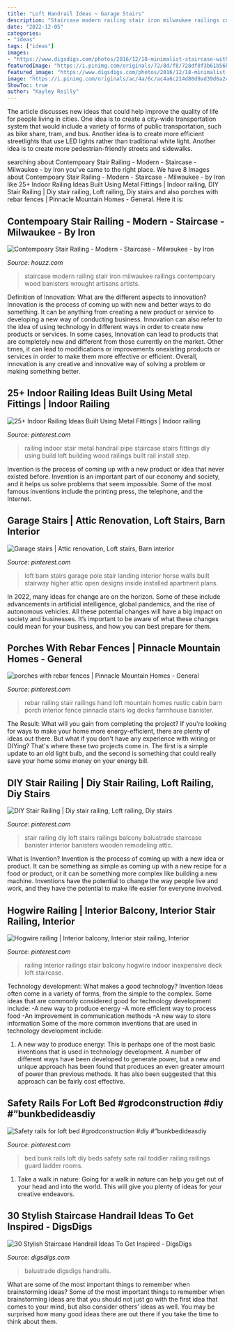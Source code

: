 ```yaml
---
title: "Loft Handrail Ideas ~ Garage Stairs"
description: "Staircase modern railing stair iron milwaukee railings contempoary wood banisters wrought artisans artists"
date: "2022-12-05"
categories:
- "ideas"
tags: ["ideas"]
images:
- "https://www.digsdigs.com/photos/2016/12/18-minimalist-staircase-with-a-metal-handrail-and-no-balustrade.jpg"
featuredImage: "https://i.pinimg.com/originals/72/8d/f8/728df8f3b61b56bd5237b5f4f3bdafab.jpg"
featured_image: "https://www.digsdigs.com/photos/2016/12/18-minimalist-staircase-with-a-metal-handrail-and-no-balustrade.jpg"
image: "https://i.pinimg.com/originals/ac/4a/6c/ac4a6c214d80d9ad39d6a2c3dd2dda4b.jpg"
ShowToc: true
author: "Kayley Reilly"
---
```



The article discusses new ideas that could help improve the quality of life for people living in cities. One idea is to create a city-wide transportation system that would include a variety of forms of public transportation, such as bike share, tram, and bus. Another idea is to create more efficient streetlights that use LED lights rather than traditional white light. Another idea is to create more pedestrian-friendly streets and sidewalks.

	

		
searching about Contempoary Stair Railing - Modern - Staircase - Milwaukee - by Iron you've came to the right place. We have 8 Images about Contempoary Stair Railing - Modern - Staircase - Milwaukee - by Iron like 25+ Indoor Railing Ideas Built Using Metal Fittings | Indoor railing, DIY Stair Railing | Diy stair railing, Loft railing, Diy stairs and also porches with rebar fences | Pinnacle Mountain Homes - General. Here it is:
		
    
## Contempoary Stair Railing - Modern - Staircase - Milwaukee - By Iron

<img loading=lazy src="http://st.hzcdn.com/simgs/dfa1c11f010805e3_4-8363/modern-staircase.jpg" onerror="this.onerror=null;this.src='https://tse3.mm.bing.net/th?id=OIP.3RqfNnw_W92bP6UPY5PhGQHaJ4&amp;pid=15.1';" alt="Contempoary Stair Railing - Modern - Staircase - Milwaukee - by Iron">

_Source: houzz.com_

>staircase modern railing stair iron milwaukee railings contempoary wood banisters wrought artisans artists. 

	

Definition of Innovation: What are the different aspects to innovation?
Innovation is the process of coming up with new and better ways to do something. It can be anything from creating a new product or service to developing a new way of conducting business. Innovation can also refer to the idea of using technology in different ways in order to create new products or services. In some cases, Innovation can lead to products that are completely new and different from those currently on the market. Other times, it can lead to modifications or improvements onexisting products or services in order to make them more effective or efficient. Overall, innovation is any creative and innovative way of solving a problem or making something better.

    
## 25+ Indoor Railing Ideas Built Using Metal Fittings | Indoor Railing

<img loading=lazy src="https://i.pinimg.com/736x/f4/53/ea/f453ea12d8d72e1dd73f2709b0fa5ab1.jpg" onerror="this.onerror=null;this.src='https://tse1.mm.bing.net/th?id=OIP.Lvn7P-3-qHLqrQfF3ToOuQHaLI&amp;pid=15.1';" alt="25+ Indoor Railing Ideas Built Using Metal Fittings | Indoor railing">

_Source: pinterest.com_

>railing indoor stair metal handrail pipe staircase stairs fittings diy using build loft building wood railings built rail install step. 

	

Invention is the process of coming up with a new product or idea that never existed before. Invention is an important part of our economy and society, and it helps us solve problems that seem impossible. Some of the most famous inventions include the printing press, the telephone, and the Internet.

    
## Garage Stairs | Attic Renovation, Loft Stairs, Barn Interior

<img loading=lazy src="https://i.pinimg.com/736x/fb/a1/0b/fba10b084855f0040f07038faf0f662e--garage-stairs-loft-stairs.jpg" onerror="this.onerror=null;this.src='https://tse1.mm.bing.net/th?id=OIP.V2GDGwZ4dBkzDjgV3YtPIQHaJ4&amp;pid=15.1';" alt="Garage stairs | Attic renovation, Loft stairs, Barn interior">

_Source: pinterest.com_

>loft barn stairs garage pole stair landing interior horse walls built stairway higher attic open designs inside installed apartment plans. 

	

In 2022, many ideas for change are on the horizon. Some of these include advancements in artificial intelligence, global pandemics, and the rise of autonomous vehicles. All these potential changes will have a big impact on society and businesses. It’s important to be aware of what these changes could mean for your business, and how you can best prepare for them.

    
## Porches With Rebar Fences | Pinnacle Mountain Homes - General

<img loading=lazy src="https://i.pinimg.com/736x/6c/a6/8f/6ca68fdebd5bce3c5b0c898fd8cb7857--mountain-homes-fence.jpg" onerror="this.onerror=null;this.src='https://tse4.mm.bing.net/th?id=OIP.iRiB8a8dJuhbfJOv0oHk_AHaFj&amp;pid=15.1';" alt="porches with rebar fences | Pinnacle Mountain Homes - General">

_Source: pinterest.com_

>rebar railing stair railings hand loft mountain homes rustic cabin barn porch interior fence pinnacle stairs log decks farmhouse banister. 

	

The Result: What will you gain from completing the project?
If you're looking for ways to make your home more energy-efficient, there are plenty of ideas out there. But what if you don't have any experience with wiring or DIYing? That's where these two projects come in. The first is a simple update to an old light bulb, and the second is something that could really save your home some money on your energy bill.

    
## DIY Stair Railing | Diy Stair Railing, Loft Railing, Diy Stairs

<img loading=lazy src="https://i.pinimg.com/736x/1c/c3/0b/1cc30b8f556995c57232e0c77b64f705--stair-banister-railings.jpg" onerror="this.onerror=null;this.src='https://tse4.mm.bing.net/th?id=OIP.033gpbLj3Q67clohv196kgAAAA&amp;pid=15.1';" alt="DIY Stair Railing | Diy stair railing, Loft railing, Diy stairs">

_Source: pinterest.com_

>stair railing diy loft stairs railings balcony balustrade staircase banister interior banisters wooden remodeling attic. 

	

What is Invention?
Invention is the process of coming up with a new idea or product. It can be something as simple as coming up with a new recipe for a food or product, or it can be something more complex like building a new machine. Inventions have the potential to change the way people live and work, and they have the potential to make life easier for everyone involved.

    
## Hogwire Railing | Interior Balcony, Interior Stair Railing, Interior

<img loading=lazy src="https://i.pinimg.com/originals/ac/4a/6c/ac4a6c214d80d9ad39d6a2c3dd2dda4b.jpg" onerror="this.onerror=null;this.src='https://tse1.mm.bing.net/th?id=OIP.1OOX5mYoLfK5IoHXheE05gHaJ4&amp;pid=15.1';" alt="Hogwire railing | Interior balcony, Interior stair railing, Interior">

_Source: pinterest.com_

>railing interior railings stair balcony hogwire indoor inexpensive deck loft staircase. 

	

Technology development: What makes a good technology?
Invention Ideas often come in a variety of forms, from the simple to the complex. Some ideas that are commonly considered good for technology development include: 
-A new way to produce energy 
-A more efficient way to process food 
-An improvement in communication methods 
-A new way to store information 
Some of the more common inventions that are used in technology development include:


1) A new way to produce energy: This is perhaps one of the most basic inventions that is used in technology development. A number of different ways have been developed to generate power, but a new and unique approach has been found that produces an even greater amount of power than previous methods. It has also been suggested that this approach can be fairly cost effective.

    
## Safety Rails For Loft Bed #grodconstruction #diy #”bunkbedideasdiy

<img loading=lazy src="https://i.pinimg.com/originals/72/8d/f8/728df8f3b61b56bd5237b5f4f3bdafab.jpg" onerror="this.onerror=null;this.src='https://tse1.mm.bing.net/th?id=OIP.QD7I3rvhxaGiIJXhLFd_7wHaJ4&amp;pid=15.1';" alt="Safety rails for loft bed #grodconstruction #diy #”bunkbedideasdiy">

_Source: pinterest.com_

>bed bunk rails loft diy beds safety safe rail toddler railing railings guard ladder rooms. 

	

1) Take a walk in nature: Going for a walk in nature can help you get out of your head and into the world. This will give you plenty of ideas for your creative endeavors.

    
## 30 Stylish Staircase Handrail Ideas To Get Inspired - DigsDigs

<img loading=lazy src="https://www.digsdigs.com/photos/2016/12/18-minimalist-staircase-with-a-metal-handrail-and-no-balustrade.jpg" onerror="this.onerror=null;this.src='https://tse1.mm.bing.net/th?id=OIP.OPmXAmZMdeh82yDEMmebJAHaLH&amp;pid=15.1';" alt="30 Stylish Staircase Handrail Ideas To Get Inspired - DigsDigs">

_Source: digsdigs.com_

>balustrade digsdigs handrails. 

	

What are some of the most important things to remember when brainstorming ideas?
Some of the most important things to remember when brainstorming ideas are that you should not just go with the first idea that comes to your mind, but also consider others’ ideas as well. You may be surprised how many good ideas there are out there if you take the time to think about them.

